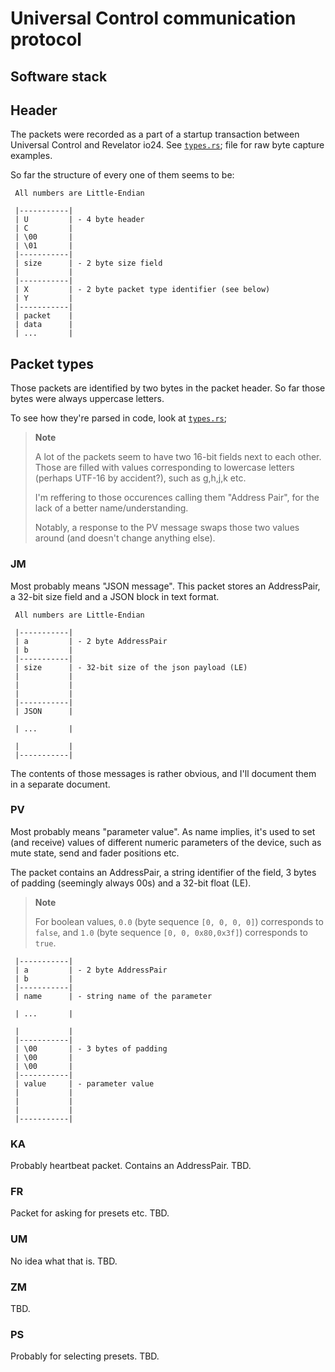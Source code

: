 # Universal Control communication protocol

## Software stack

## Header

The packets were recorded as a part of a startup transaction
between Universal Control and Revelator io24. See [`types.rs`](./header.rs);
file for raw byte capture examples.

So far the structure of every one of them seems to be:

```
 All numbers are Little-Endian

 |-----------|
 | U         | - 4 byte header
 | C         |
 | \00       |
 | \01       |
 |-----------|
 | size      | - 2 byte size field
 |           |
 |-----------|
 | X         | - 2 byte packet type identifier (see below)
 | Y         |
 |-----------|
 | packet    |
 | data      |
 | ...       |
```

## Packet types

Those packets are identified by two bytes in the packet header. So far
those bytes were always uppercase letters.

To see how they're parsed in code, look at [`types.rs`](../src/types.rs);

> **Note**
>
> A lot of the packets seem to have two 16-bit fields next to each other.
> Those are filled with values corresponding to lowercase letters
> (perhaps UTF-16 by accident?), such as g,h,j,k etc.
>
> I'm reffering to those occurences calling them "Address Pair",
> for the lack of a better name/understanding.
>
> Notably, a response to the PV message swaps those two values around
> (and doesn't change anything else).

### JM

Most probably means "JSON message". This packet stores an AddressPair,
a 32-bit size field and a JSON block in text format.

```
 All numbers are Little-Endian

 |-----------|
 | a         | - 2 byte AddressPair
 | b         |
 |-----------|
 | size      | - 32-bit size of the json payload (LE)
 |           |
 |           |
 |           |
 |-----------|
 | JSON      |

 | ...       |

 |           |
 |-----------|
```

The contents of those messages is rather obvious, and I'll document them in a separate document.

### PV

Most probably means "parameter value". As name implies, it's used to set
(and receive) values of different numeric parameters of the device, such
as mute state, send and fader positions etc.

The packet contains an AddressPair, a string identifier of the field, 3 bytes of padding
(seemingly always 00s) and a 32-bit float (LE).

> **Note**
>
> For boolean values, `0.0` (byte sequence `[0, 0, 0, 0]`) corresponds to `false`,
> and `1.0` (byte sequence `[0, 0, 0x80,0x3f]`) corresponds to `true`.

```
 |-----------|
 | a         | - 2 byte AddressPair
 | b         |
 |-----------|
 | name      | - string name of the parameter

 | ...       |

 |           |
 |-----------|
 | \00       | - 3 bytes of padding
 | \00       |
 | \00       |
 |-----------|
 | value     | - parameter value
 |           |
 |           |
 |           |
 |-----------|
```

### KA

Probably heartbeat packet. Contains an AddressPair.
TBD.

### FR

Packet for asking for presets etc.
TBD.

### UM

No idea what that is.
TBD.

### ZM

TBD.

### PS

Probably for selecting presets.
TBD.
